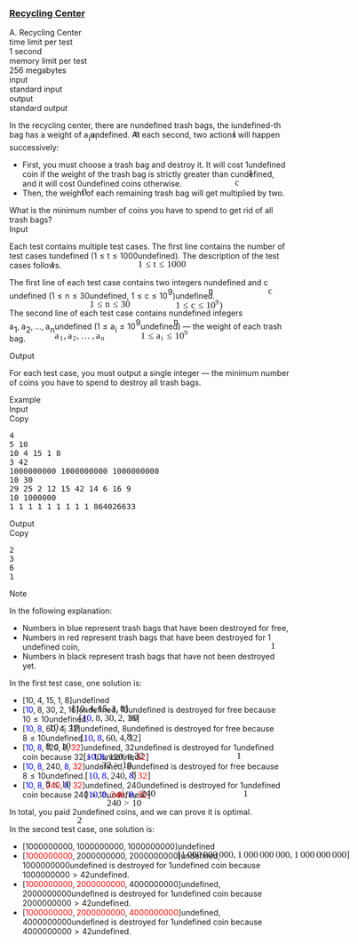 <h3><a href="https://codeforces.com/contest/2128/problem/A" target="_blank" rel="noopener noreferrer">Recycling Center</a></h3>
<div class="header"><div class="title">A. Recycling Center</div><div class="time-limit"><div class="property-title">time limit per test</div>1 second</div><div class="memory-limit"><div class="property-title">memory limit per test</div>256 megabytes</div><div class="input-file input-standard"><div class="property-title">input</div>standard input</div><div class="output-file output-standard"><div class="property-title">output</div>standard output</div></div><div><p>In the recycling center, there are <span class="MathJax_Preview" style="color: inherit;"><span class="MJXp-math" id="MJXp-Span-1"><span class="MJXp-mi MJXp-italic" id="MJXp-Span-2">n</span></span></span><span class="MathJax MathJax_Processed" id="MathJax-Element-1-Frame" tabindex="0" style=""><nobr><span class="math" id="MathJax-Span-1"><span style="display: inline-block; position: relative; width: 0em; height: 0px; font-size: 122%;"><span style="position: absolute;"><span class="mrow" id="MathJax-Span-2"><span class="mi" id="MathJax-Span-3" style="font-family: MathJax_Math-italic;">n</span></span></span></span></span></nobr></span>undefined trash bags, the <span class="MathJax_Preview" style="color: inherit;"><span class="MJXp-math" id="MJXp-Span-3"><span class="MJXp-mi MJXp-italic" id="MJXp-Span-4">i</span></span></span><span class="MathJax MathJax_Processed" id="MathJax-Element-2-Frame" tabindex="0" style=""><nobr><span class="math" id="MathJax-Span-4"><span style="display: inline-block; position: relative; width: 0em; height: 0px; font-size: 122%;"><span style="position: absolute;"><span class="mrow" id="MathJax-Span-5"><span class="mi" id="MathJax-Span-6" style="font-family: MathJax_Math-italic;">i</span></span></span></span></span></nobr></span>undefined-th bag has a weight of <span class="MathJax_Preview" style="color: inherit;"><span class="MJXp-math" id="MJXp-Span-5"><span class="MJXp-msubsup" id="MJXp-Span-6"><span class="MJXp-mi MJXp-italic" id="MJXp-Span-7" style="margin-right: 0.05em;">a</span><span class="MJXp-mi MJXp-italic MJXp-script" id="MJXp-Span-8" style="vertical-align: -0.4em;">i</span></span></span></span><span class="MathJax MathJax_Processed" id="MathJax-Element-3-Frame" tabindex="0" style=""><nobr><span class="math" id="MathJax-Span-7"><span style="display: inline-block; position: relative; width: 0em; height: 0px; font-size: 122%;"><span style="position: absolute;"><span class="mrow" id="MathJax-Span-8"><span class="msubsup" id="MathJax-Span-9"><span style="display: inline-block; position: relative; width: 0.823em; height: 0px;"><span style="position: absolute; clip: rect(3.34em, 1000.53em, 4.16em, -999.997em); top: -3.978em; left: 0em;"><span class="mi" id="MathJax-Span-10" style="font-family: MathJax_Math-italic;">a</span><span style="display: inline-block; width: 0px; height: 3.984em;"></span></span><span style="position: absolute; top: -3.803em; left: 0.53em;"><span class="mi" id="MathJax-Span-11" style="font-size: 70.7%; font-family: MathJax_Math-italic;">i</span><span style="display: inline-block; width: 0px; height: 3.984em;"></span></span></span></span></span></span></span></span></nobr></span>undefined. At each second, two actions will happen successively: </p><ul> <li> First, you must choose a trash bag and destroy it. It will cost <span class="MathJax_Preview" style="color: inherit;"><span class="MJXp-math" id="MJXp-Span-9"><span class="MJXp-mn" id="MJXp-Span-10">1</span></span></span><span class="MathJax MathJax_Processed" id="MathJax-Element-4-Frame" tabindex="0" style=""><nobr><span class="math" id="MathJax-Span-12"><span style="display: inline-block; position: relative; width: 0em; height: 0px; font-size: 122%;"><span style="position: absolute;"><span class="mrow" id="MathJax-Span-13"><span class="mn" id="MathJax-Span-14" style="font-family: MathJax_Main;">1</span></span></span></span></span></nobr></span>undefined coin if the weight of the trash bag is strictly greater than <span class="MathJax_Preview" style="color: inherit;"><span class="MJXp-math" id="MJXp-Span-11"><span class="MJXp-mi MJXp-italic" id="MJXp-Span-12">c</span></span></span><span class="MathJax MathJax_Processed" id="MathJax-Element-5-Frame" tabindex="0" style=""><nobr><span class="math" id="MathJax-Span-15"><span style="display: inline-block; position: relative; width: 0em; height: 0px; font-size: 122%;"><span style="position: absolute;"><span class="mrow" id="MathJax-Span-16"><span class="mi" id="MathJax-Span-17" style="font-family: MathJax_Math-italic;">c</span></span></span></span></span></nobr></span>undefined, and it will cost <span class="MathJax_Preview" style="color: inherit;"><span class="MJXp-math" id="MJXp-Span-13"><span class="MJXp-mn" id="MJXp-Span-14">0</span></span></span><span class="MathJax MathJax_Processed" id="MathJax-Element-6-Frame" tabindex="0" style=""><nobr><span class="math" id="MathJax-Span-18"><span style="display: inline-block; position: relative; width: 0em; height: 0px; font-size: 122%;"><span style="position: absolute;"><span class="mrow" id="MathJax-Span-19"><span class="mn" id="MathJax-Span-20" style="font-family: MathJax_Main;">0</span></span></span></span></span></nobr></span>undefined coins otherwise. </li><li> Then, the weight of each remaining trash bag will get multiplied by two. </li></ul> What is the minimum number of coins you have to spend to get rid of all trash bags?</div><div class="input-specification"><div class="section-title">Input</div><p>Each test contains multiple test cases. The first line contains the number of test cases <span class="MathJax_Preview" style="color: inherit;"><span class="MJXp-math" id="MJXp-Span-15"><span class="MJXp-mi MJXp-italic" id="MJXp-Span-16">t</span></span></span><span class="MathJax MathJax_Processed" id="MathJax-Element-7-Frame" tabindex="0" style=""><nobr><span class="math" id="MathJax-Span-21"><span style="display: inline-block; position: relative; width: 0em; height: 0px; font-size: 122%;"><span style="position: absolute;"><span class="mrow" id="MathJax-Span-22"><span class="mi" id="MathJax-Span-23" style="font-family: MathJax_Math-italic;">t</span></span></span></span></span></nobr></span>undefined (<span class="MathJax_Preview" style="color: inherit;"><span class="MJXp-math" id="MJXp-Span-17"><span class="MJXp-mn" id="MJXp-Span-18">1</span><span class="MJXp-mo" id="MJXp-Span-19" style="margin-left: 0.333em; margin-right: 0.333em;">≤</span><span class="MJXp-mi MJXp-italic" id="MJXp-Span-20">t</span><span class="MJXp-mo" id="MJXp-Span-21" style="margin-left: 0.333em; margin-right: 0.333em;">≤</span><span class="MJXp-mn" id="MJXp-Span-22">1000</span></span></span><span class="MathJax MathJax_Processed" id="MathJax-Element-8-Frame" tabindex="0" style=""><nobr><span class="math" id="MathJax-Span-24"><span style="display: inline-block; position: relative; width: 0em; height: 0px; font-size: 122%;"><span style="position: absolute;"><span class="mrow" id="MathJax-Span-25"><span class="mn" id="MathJax-Span-26" style="font-family: MathJax_Main;">1</span><span class="mo" id="MathJax-Span-27" style="font-family: MathJax_Main; padding-left: 0.296em;">≤</span><span class="mi" id="MathJax-Span-28" style="font-family: MathJax_Math-italic; padding-left: 0.296em;">t</span><span class="mo" id="MathJax-Span-29" style="font-family: MathJax_Main; padding-left: 0.296em;">≤</span><span class="mn" id="MathJax-Span-30" style="font-family: MathJax_Main; padding-left: 0.296em;">1000</span></span></span></span></span></nobr></span>undefined). The description of the test cases follows. </p><p>The first line of each test case contains two integers <span class="MathJax_Preview" style="color: inherit;"><span class="MJXp-math" id="MJXp-Span-23"><span class="MJXp-mi MJXp-italic" id="MJXp-Span-24">n</span></span></span><span class="MathJax MathJax_Processed" id="MathJax-Element-9-Frame" tabindex="0" style=""><nobr><span class="math" id="MathJax-Span-31"><span style="display: inline-block; position: relative; width: 0em; height: 0px; font-size: 122%;"><span style="position: absolute;"><span class="mrow" id="MathJax-Span-32"><span class="mi" id="MathJax-Span-33" style="font-family: MathJax_Math-italic;">n</span></span></span></span></span></nobr></span>undefined and <span class="MathJax_Preview" style="color: inherit;"><span class="MJXp-math" id="MJXp-Span-25"><span class="MJXp-mi MJXp-italic" id="MJXp-Span-26">c</span></span></span><span class="MathJax MathJax_Processed" id="MathJax-Element-10-Frame" tabindex="0" style=""><nobr><span class="math" id="MathJax-Span-34"><span style="display: inline-block; position: relative; width: 0em; height: 0px; font-size: 122%;"><span style="position: absolute;"><span class="mrow" id="MathJax-Span-35"><span class="mi" id="MathJax-Span-36" style="font-family: MathJax_Math-italic;">c</span></span></span></span></span></nobr></span>undefined (<span class="MathJax_Preview" style="color: inherit;"><span class="MJXp-math" id="MJXp-Span-27"><span class="MJXp-mn" id="MJXp-Span-28">1</span><span class="MJXp-mo" id="MJXp-Span-29" style="margin-left: 0.333em; margin-right: 0.333em;">≤</span><span class="MJXp-mi MJXp-italic" id="MJXp-Span-30">n</span><span class="MJXp-mo" id="MJXp-Span-31" style="margin-left: 0.333em; margin-right: 0.333em;">≤</span><span class="MJXp-mn" id="MJXp-Span-32">30</span></span></span><span class="MathJax MathJax_Processed" id="MathJax-Element-11-Frame" tabindex="0" style=""><nobr><span class="math" id="MathJax-Span-37"><span style="display: inline-block; position: relative; width: 0em; height: 0px; font-size: 122%;"><span style="position: absolute;"><span class="mrow" id="MathJax-Span-38"><span class="mn" id="MathJax-Span-39" style="font-family: MathJax_Main;">1</span><span class="mo" id="MathJax-Span-40" style="font-family: MathJax_Main; padding-left: 0.296em;">≤</span><span class="mi" id="MathJax-Span-41" style="font-family: MathJax_Math-italic; padding-left: 0.296em;">n</span><span class="mo" id="MathJax-Span-42" style="font-family: MathJax_Main; padding-left: 0.296em;">≤</span><span class="mn" id="MathJax-Span-43" style="font-family: MathJax_Main; padding-left: 0.296em;">30</span></span></span></span></span></nobr></span>undefined, <span class="MathJax_Preview" style="color: inherit;"><span class="MJXp-math" id="MJXp-Span-33"><span class="MJXp-mn" id="MJXp-Span-34">1</span><span class="MJXp-mo" id="MJXp-Span-35" style="margin-left: 0.333em; margin-right: 0.333em;">≤</span><span class="MJXp-mi MJXp-italic" id="MJXp-Span-36">c</span><span class="MJXp-mo" id="MJXp-Span-37" style="margin-left: 0.333em; margin-right: 0.333em;">≤</span><span class="MJXp-msubsup" id="MJXp-Span-38"><span class="MJXp-mn" id="MJXp-Span-39" style="margin-right: 0.05em;">10</span><span class="MJXp-mn MJXp-script" id="MJXp-Span-40" style="vertical-align: 0.5em;">9</span></span><span class="MJXp-mo" id="MJXp-Span-41" style="margin-left: 0em; margin-right: 0em;">)</span></span></span><span class="MathJax MathJax_Processed" id="MathJax-Element-12-Frame" tabindex="0" style=""><nobr><span class="math" id="MathJax-Span-44"><span style="display: inline-block; position: relative; width: 0em; height: 0px; font-size: 122%;"><span style="position: absolute;"><span class="mrow" id="MathJax-Span-45"><span class="mn" id="MathJax-Span-46" style="font-family: MathJax_Main;">1</span><span class="mo" id="MathJax-Span-47" style="font-family: MathJax_Main; padding-left: 0.296em;">≤</span><span class="mi" id="MathJax-Span-48" style="font-family: MathJax_Math-italic; padding-left: 0.296em;">c</span><span class="mo" id="MathJax-Span-49" style="font-family: MathJax_Main; padding-left: 0.296em;">≤</span><span class="msubsup" id="MathJax-Span-50" style="padding-left: 0.296em;"><span style="display: inline-block; position: relative; width: 1.408em; height: 0px;"><span style="position: absolute; clip: rect(3.165em, 1000.94em, 4.16em, -999.997em); top: -3.978em; left: 0em;"><span class="mn" id="MathJax-Span-51" style="font-family: MathJax_Main;">10</span><span style="display: inline-block; width: 0px; height: 3.984em;"></span></span><span style="position: absolute; top: -4.388em; left: 0.998em;"><span class="mn" id="MathJax-Span-52" style="font-size: 70.7%; font-family: MathJax_Main;">9</span><span style="display: inline-block; width: 0px; height: 3.984em;"></span></span></span></span><span class="mo" id="MathJax-Span-53" style="font-family: MathJax_Main;">)</span></span></span></span></span></nobr></span>undefined.</p><p>The second line of each test case contains <span class="MathJax_Preview" style="color: inherit;"><span class="MJXp-math" id="MJXp-Span-42"><span class="MJXp-mi MJXp-italic" id="MJXp-Span-43">n</span></span></span><span class="MathJax MathJax_Processed" id="MathJax-Element-13-Frame" tabindex="0" style=""><nobr><span class="math" id="MathJax-Span-54"><span style="display: inline-block; position: relative; width: 0em; height: 0px; font-size: 122%;"><span style="position: absolute;"><span class="mrow" id="MathJax-Span-55"><span class="mi" id="MathJax-Span-56" style="font-family: MathJax_Math-italic;">n</span></span></span></span></span></nobr></span>undefined integers <span class="MathJax_Preview" style="color: inherit;"><span class="MJXp-math" id="MJXp-Span-44"><span class="MJXp-msubsup" id="MJXp-Span-45"><span class="MJXp-mi MJXp-italic" id="MJXp-Span-46" style="margin-right: 0.05em;">a</span><span class="MJXp-mn MJXp-script" id="MJXp-Span-47" style="vertical-align: -0.4em;">1</span></span><span class="MJXp-mo" id="MJXp-Span-48" style="margin-left: 0em; margin-right: 0.222em;">,</span><span class="MJXp-msubsup" id="MJXp-Span-49"><span class="MJXp-mi MJXp-italic" id="MJXp-Span-50" style="margin-right: 0.05em;">a</span><span class="MJXp-mn MJXp-script" id="MJXp-Span-51" style="vertical-align: -0.4em;">2</span></span><span class="MJXp-mo" id="MJXp-Span-52" style="margin-left: 0em; margin-right: 0.222em;">,</span><span class="MJXp-mo" id="MJXp-Span-53" style="margin-left: 0em; margin-right: 0em;">…</span><span class="MJXp-mo" id="MJXp-Span-54" style="margin-left: 0em; margin-right: 0.222em;">,</span><span class="MJXp-msubsup" id="MJXp-Span-55"><span class="MJXp-mi MJXp-italic" id="MJXp-Span-56" style="margin-right: 0.05em;">a</span><span class="MJXp-mi MJXp-italic MJXp-script" id="MJXp-Span-57" style="vertical-align: -0.4em;">n</span></span></span></span><span class="MathJax MathJax_Processed" id="MathJax-Element-14-Frame" tabindex="0" style=""><nobr><span class="math" id="MathJax-Span-57"><span style="display: inline-block; position: relative; width: 0em; height: 0px; font-size: 122%;"><span style="position: absolute;"><span class="mrow" id="MathJax-Span-58"><span class="msubsup" id="MathJax-Span-59"><span style="display: inline-block; position: relative; width: 0.94em; height: 0px;"><span style="position: absolute; clip: rect(3.34em, 1000.53em, 4.16em, -999.997em); top: -3.978em; left: 0em;"><span class="mi" id="MathJax-Span-60" style="font-family: MathJax_Math-italic;">a</span><span style="display: inline-block; width: 0px; height: 3.984em;"></span></span><span style="position: absolute; top: -3.803em; left: 0.53em;"><span class="mn" id="MathJax-Span-61" style="font-size: 70.7%; font-family: MathJax_Main;">1</span><span style="display: inline-block; width: 0px; height: 3.984em;"></span></span></span></span><span class="mo" id="MathJax-Span-62" style="font-family: MathJax_Main;">,</span><span class="msubsup" id="MathJax-Span-63" style="padding-left: 0.179em;"><span style="display: inline-block; position: relative; width: 0.94em; height: 0px;"><span style="position: absolute; clip: rect(3.34em, 1000.53em, 4.16em, -999.997em); top: -3.978em; left: 0em;"><span class="mi" id="MathJax-Span-64" style="font-family: MathJax_Math-italic;">a</span><span style="display: inline-block; width: 0px; height: 3.984em;"></span></span><span style="position: absolute; top: -3.803em; left: 0.53em;"><span class="mn" id="MathJax-Span-65" style="font-size: 70.7%; font-family: MathJax_Main;">2</span><span style="display: inline-block; width: 0px; height: 3.984em;"></span></span></span></span><span class="mo" id="MathJax-Span-66" style="font-family: MathJax_Main;">,</span><span class="mo" id="MathJax-Span-67" style="font-family: MathJax_Main; padding-left: 0.179em;">…</span><span class="mo" id="MathJax-Span-68" style="font-family: MathJax_Main; padding-left: 0.179em;">,</span><span class="msubsup" id="MathJax-Span-69" style="padding-left: 0.179em;"><span style="display: inline-block; position: relative; width: 1.057em; height: 0px;"><span style="position: absolute; clip: rect(3.34em, 1000.53em, 4.16em, -999.997em); top: -3.978em; left: 0em;"><span class="mi" id="MathJax-Span-70" style="font-family: MathJax_Math-italic;">a</span><span style="display: inline-block; width: 0px; height: 3.984em;"></span></span><span style="position: absolute; top: -3.803em; left: 0.53em;"><span class="mi" id="MathJax-Span-71" style="font-size: 70.7%; font-family: MathJax_Math-italic;">n</span><span style="display: inline-block; width: 0px; height: 3.984em;"></span></span></span></span></span></span></span></span></nobr></span>undefined (<span class="MathJax_Preview" style="color: inherit;"><span class="MJXp-math" id="MJXp-Span-58"><span class="MJXp-mn" id="MJXp-Span-59">1</span><span class="MJXp-mo" id="MJXp-Span-60" style="margin-left: 0.333em; margin-right: 0.333em;">≤</span><span class="MJXp-msubsup" id="MJXp-Span-61"><span class="MJXp-mi MJXp-italic" id="MJXp-Span-62" style="margin-right: 0.05em;">a</span><span class="MJXp-mi MJXp-italic MJXp-script" id="MJXp-Span-63" style="vertical-align: -0.4em;">i</span></span><span class="MJXp-mo" id="MJXp-Span-64" style="margin-left: 0.333em; margin-right: 0.333em;">≤</span><span class="MJXp-msubsup" id="MJXp-Span-65"><span class="MJXp-mn" id="MJXp-Span-66" style="margin-right: 0.05em;">10</span><span class="MJXp-mn MJXp-script" id="MJXp-Span-67" style="vertical-align: 0.5em;">9</span></span></span></span><span class="MathJax MathJax_Processed" id="MathJax-Element-15-Frame" tabindex="0" style=""><nobr><span class="math" id="MathJax-Span-72"><span style="display: inline-block; position: relative; width: 0em; height: 0px; font-size: 122%;"><span style="position: absolute;"><span class="mrow" id="MathJax-Span-73"><span class="mn" id="MathJax-Span-74" style="font-family: MathJax_Main;">1</span><span class="mo" id="MathJax-Span-75" style="font-family: MathJax_Main; padding-left: 0.296em;">≤</span><span class="msubsup" id="MathJax-Span-76" style="padding-left: 0.296em;"><span style="display: inline-block; position: relative; width: 0.823em; height: 0px;"><span style="position: absolute; clip: rect(3.34em, 1000.53em, 4.16em, -999.997em); top: -3.978em; left: 0em;"><span class="mi" id="MathJax-Span-77" style="font-family: MathJax_Math-italic;">a</span><span style="display: inline-block; width: 0px; height: 3.984em;"></span></span><span style="position: absolute; top: -3.803em; left: 0.53em;"><span class="mi" id="MathJax-Span-78" style="font-size: 70.7%; font-family: MathJax_Math-italic;">i</span><span style="display: inline-block; width: 0px; height: 3.984em;"></span></span></span></span><span class="mo" id="MathJax-Span-79" style="font-family: MathJax_Main; padding-left: 0.296em;">≤</span><span class="msubsup" id="MathJax-Span-80" style="padding-left: 0.296em;"><span style="display: inline-block; position: relative; width: 1.408em; height: 0px;"><span style="position: absolute; clip: rect(3.165em, 1000.94em, 4.16em, -999.997em); top: -3.978em; left: 0em;"><span class="mn" id="MathJax-Span-81" style="font-family: MathJax_Main;">10</span><span style="display: inline-block; width: 0px; height: 3.984em;"></span></span><span style="position: absolute; top: -4.388em; left: 0.998em;"><span class="mn" id="MathJax-Span-82" style="font-size: 70.7%; font-family: MathJax_Main;">9</span><span style="display: inline-block; width: 0px; height: 3.984em;"></span></span></span></span></span></span></span></span></nobr></span>undefined)&nbsp;— the weight of each trash bag.</p></div><div class="output-specification"><div class="section-title">Output</div><p>For each test case, you must output a single integer&nbsp;— the minimum number of coins you have to spend to destroy all trash bags.</p></div><div class="sample-tests"><div class="section-title">Example</div><div class="sample-test"><div class="input"><div class="title">Input<div title="Copy" data-clipboard-target="#id0011473519367121132" id="id0048132486783376704" class="input-output-copier">Copy</div></div><pre id="id0011473519367121132"><div class="test-example-line test-example-line-even test-example-line-0">4</div><div class="test-example-line test-example-line-odd test-example-line-1">5 10</div><div class="test-example-line test-example-line-odd test-example-line-1">10 4 15 1 8</div><div class="test-example-line test-example-line-even test-example-line-2">3 42</div><div class="test-example-line test-example-line-even test-example-line-2">1000000000 1000000000 1000000000</div><div class="test-example-line test-example-line-odd test-example-line-3">10 30</div><div class="test-example-line test-example-line-odd test-example-line-3">29 25 2 12 15 42 14 6 16 9</div><div class="test-example-line test-example-line-even test-example-line-4">10 1000000</div><div class="test-example-line test-example-line-even test-example-line-4">1 1 1 1 1 1 1 1 1 864026633</div></pre></div><div class="output"><div class="title">Output<div title="Copy" data-clipboard-target="#id004559533683900371" id="id006676791484574519" class="input-output-copier">Copy</div></div><pre id="id004559533683900371">2
3
6
1
</pre></div></div></div><div class="note"><div class="section-title">Note</div><p>In the following explanation: </p><ul> <li> Numbers in blue represent trash bags that have been destroyed for free, </li><li> Numbers in red represent trash bags that have been destroyed for <span class="MathJax_Preview" style="color: inherit;"><span class="MJXp-math" id="MJXp-Span-68"><span class="MJXp-mn" id="MJXp-Span-69">1</span></span></span><span class="MathJax MathJax_Processed" id="MathJax-Element-16-Frame" tabindex="0" style=""><nobr><span class="math" id="MathJax-Span-83"><span style="display: inline-block; position: relative; width: 0em; height: 0px; font-size: 122%;"><span style="position: absolute;"><span class="mrow" id="MathJax-Span-84"><span class="mn" id="MathJax-Span-85" style="font-family: MathJax_Main;">1</span></span></span></span></span></nobr></span>undefined coin, </li><li> Numbers in black represent trash bags that have not been destroyed yet. </li></ul><p>In the first test case, one solution is: </p><ul> <li> <span class="MathJax_Preview" style="color: inherit;"><span class="MJXp-math" id="MJXp-Span-70"><span class="MJXp-mo" id="MJXp-Span-71" style="margin-left: 0em; margin-right: 0em;">[</span><span class="MJXp-mn" id="MJXp-Span-72">10</span><span class="MJXp-mo" id="MJXp-Span-73" style="margin-left: 0em; margin-right: 0.222em;">,</span><span class="MJXp-mn" id="MJXp-Span-74">4</span><span class="MJXp-mo" id="MJXp-Span-75" style="margin-left: 0em; margin-right: 0.222em;">,</span><span class="MJXp-mn" id="MJXp-Span-76">15</span><span class="MJXp-mo" id="MJXp-Span-77" style="margin-left: 0em; margin-right: 0.222em;">,</span><span class="MJXp-mn" id="MJXp-Span-78">1</span><span class="MJXp-mo" id="MJXp-Span-79" style="margin-left: 0em; margin-right: 0.222em;">,</span><span class="MJXp-mn" id="MJXp-Span-80">8</span><span class="MJXp-mo" id="MJXp-Span-81" style="margin-left: 0em; margin-right: 0em;">]</span></span></span><span class="MathJax MathJax_Processed" id="MathJax-Element-17-Frame" tabindex="0" style=""><nobr><span class="math" id="MathJax-Span-86"><span style="display: inline-block; position: relative; width: 0em; height: 0px; font-size: 122%;"><span style="position: absolute;"><span class="mrow" id="MathJax-Span-87"><span class="mo" id="MathJax-Span-88" style="font-family: MathJax_Main;">[</span><span class="mn" id="MathJax-Span-89" style="font-family: MathJax_Main;">10</span><span class="mo" id="MathJax-Span-90" style="font-family: MathJax_Main;">,</span><span class="mn" id="MathJax-Span-91" style="font-family: MathJax_Main; padding-left: 0.179em;">4</span><span class="mo" id="MathJax-Span-92" style="font-family: MathJax_Main;">,</span><span class="mn" id="MathJax-Span-93" style="font-family: MathJax_Main; padding-left: 0.179em;">15</span><span class="mo" id="MathJax-Span-94" style="font-family: MathJax_Main;">,</span><span class="mn" id="MathJax-Span-95" style="font-family: MathJax_Main; padding-left: 0.179em;">1</span><span class="mo" id="MathJax-Span-96" style="font-family: MathJax_Main;">,</span><span class="mn" id="MathJax-Span-97" style="font-family: MathJax_Main; padding-left: 0.179em;">8</span><span class="mo" id="MathJax-Span-98" style="font-family: MathJax_Main;">]</span></span></span></span></span></nobr></span>undefined </li><li> <span class="MathJax_Preview" style="color: inherit;"><span class="MJXp-math" id="MJXp-Span-82"><span class="MJXp-mo" id="MJXp-Span-83" style="margin-left: 0em; margin-right: 0em;">[</span><span class="MJXp-mstyle" id="MJXp-Span-84" style="color: blue;"><span class="MJXp-mn" id="MJXp-Span-85">10</span></span><span class="MJXp-mo" id="MJXp-Span-86" style="margin-left: 0em; margin-right: 0.222em;">,</span><span class="MJXp-mn" id="MJXp-Span-87">8</span><span class="MJXp-mo" id="MJXp-Span-88" style="margin-left: 0em; margin-right: 0.222em;">,</span><span class="MJXp-mn" id="MJXp-Span-89">30</span><span class="MJXp-mo" id="MJXp-Span-90" style="margin-left: 0em; margin-right: 0.222em;">,</span><span class="MJXp-mn" id="MJXp-Span-91">2</span><span class="MJXp-mo" id="MJXp-Span-92" style="margin-left: 0em; margin-right: 0.222em;">,</span><span class="MJXp-mn" id="MJXp-Span-93">16</span><span class="MJXp-mo" id="MJXp-Span-94" style="margin-left: 0em; margin-right: 0em;">]</span></span></span><span class="MathJax MathJax_Processed" id="MathJax-Element-18-Frame" tabindex="0" style=""><nobr><span class="math" id="MathJax-Span-99"><span style="display: inline-block; position: relative; width: 0em; height: 0px; font-size: 122%;"><span style="position: absolute;"><span class="mrow" id="MathJax-Span-100"><span class="mo" id="MathJax-Span-101" style="font-family: MathJax_Main;">[</span><span class="mstyle" id="MathJax-Span-102" style="color: blue;"><span class="mrow" id="MathJax-Span-103" style="color: blue;"><span class="mn" id="MathJax-Span-104" style="font-family: MathJax_Main; color: blue;">10</span></span></span><span class="mo" id="MathJax-Span-105" style="font-family: MathJax_Main;">,</span><span class="mn" id="MathJax-Span-106" style="font-family: MathJax_Main; padding-left: 0.179em;">8</span><span class="mo" id="MathJax-Span-107" style="font-family: MathJax_Main;">,</span><span class="mn" id="MathJax-Span-108" style="font-family: MathJax_Main; padding-left: 0.179em;">30</span><span class="mo" id="MathJax-Span-109" style="font-family: MathJax_Main;">,</span><span class="mn" id="MathJax-Span-110" style="font-family: MathJax_Main; padding-left: 0.179em;">2</span><span class="mo" id="MathJax-Span-111" style="font-family: MathJax_Main;">,</span><span class="mn" id="MathJax-Span-112" style="font-family: MathJax_Main; padding-left: 0.179em;">16</span><span class="mo" id="MathJax-Span-113" style="font-family: MathJax_Main;">]</span></span></span></span></span></nobr></span>undefined, <span class="MathJax_Preview" style="color: inherit;"><span class="MJXp-math" id="MJXp-Span-95"><span class="MJXp-mn" id="MJXp-Span-96">10</span></span></span><span class="MathJax MathJax_Processed" id="MathJax-Element-19-Frame" tabindex="0" style=""><nobr><span class="math" id="MathJax-Span-114"><span style="display: inline-block; position: relative; width: 0em; height: 0px; font-size: 122%;"><span style="position: absolute;"><span class="mrow" id="MathJax-Span-115"><span class="mn" id="MathJax-Span-116" style="font-family: MathJax_Main;">10</span></span></span></span></span></nobr></span>undefined is destroyed for free because <span class="MathJax_Preview" style="color: inherit;"><span class="MJXp-math" id="MJXp-Span-97"><span class="MJXp-mn" id="MJXp-Span-98">10</span><span class="MJXp-mo" id="MJXp-Span-99" style="margin-left: 0.333em; margin-right: 0.333em;">≤</span><span class="MJXp-mn" id="MJXp-Span-100">10</span></span></span><span class="MathJax MathJax_Processed" id="MathJax-Element-20-Frame" tabindex="0" style=""><nobr><span class="math" id="MathJax-Span-117"><span style="display: inline-block; position: relative; width: 0em; height: 0px; font-size: 122%;"><span style="position: absolute;"><span class="mrow" id="MathJax-Span-118"><span class="mn" id="MathJax-Span-119" style="font-family: MathJax_Main;">10</span><span class="mo" id="MathJax-Span-120" style="font-family: MathJax_Main; padding-left: 0.296em;">≤</span><span class="mn" id="MathJax-Span-121" style="font-family: MathJax_Main; padding-left: 0.296em;">10</span></span></span></span></span></nobr></span>undefined. </li><li> <span class="MathJax_Preview" style="color: inherit;"><span class="MJXp-math" id="MJXp-Span-101"><span class="MJXp-mo" id="MJXp-Span-102" style="margin-left: 0em; margin-right: 0em;">[</span><span class="MJXp-mstyle" id="MJXp-Span-103" style="color: blue;"><span class="MJXp-mn" id="MJXp-Span-104">10</span></span><span class="MJXp-mo" id="MJXp-Span-105" style="margin-left: 0em; margin-right: 0.222em;">,</span><span class="MJXp-mstyle" id="MJXp-Span-106" style="color: blue;"><span class="MJXp-mn" id="MJXp-Span-107">8</span></span><span class="MJXp-mo" id="MJXp-Span-108" style="margin-left: 0em; margin-right: 0.222em;">,</span><span class="MJXp-mn" id="MJXp-Span-109">60</span><span class="MJXp-mo" id="MJXp-Span-110" style="margin-left: 0em; margin-right: 0.222em;">,</span><span class="MJXp-mn" id="MJXp-Span-111">4</span><span class="MJXp-mo" id="MJXp-Span-112" style="margin-left: 0em; margin-right: 0.222em;">,</span><span class="MJXp-mn" id="MJXp-Span-113">32</span><span class="MJXp-mo" id="MJXp-Span-114" style="margin-left: 0em; margin-right: 0em;">]</span></span></span><span class="MathJax MathJax_Processed" id="MathJax-Element-21-Frame" tabindex="0" style=""><nobr><span class="math" id="MathJax-Span-122"><span style="display: inline-block; position: relative; width: 0em; height: 0px; font-size: 122%;"><span style="position: absolute;"><span class="mrow" id="MathJax-Span-123"><span class="mo" id="MathJax-Span-124" style="font-family: MathJax_Main;">[</span><span class="mstyle" id="MathJax-Span-125" style="color: blue;"><span class="mrow" id="MathJax-Span-126" style="color: blue;"><span class="mn" id="MathJax-Span-127" style="font-family: MathJax_Main; color: blue;">10</span></span></span><span class="mo" id="MathJax-Span-128" style="font-family: MathJax_Main;">,</span><span class="mstyle" id="MathJax-Span-129" style="padding-left: 0.179em; color: blue;"><span class="mrow" id="MathJax-Span-130" style="color: blue;"><span class="mn" id="MathJax-Span-131" style="font-family: MathJax_Main; color: blue;">8</span></span></span><span class="mo" id="MathJax-Span-132" style="font-family: MathJax_Main;">,</span><span class="mn" id="MathJax-Span-133" style="font-family: MathJax_Main; padding-left: 0.179em;">60</span><span class="mo" id="MathJax-Span-134" style="font-family: MathJax_Main;">,</span><span class="mn" id="MathJax-Span-135" style="font-family: MathJax_Main; padding-left: 0.179em;">4</span><span class="mo" id="MathJax-Span-136" style="font-family: MathJax_Main;">,</span><span class="mn" id="MathJax-Span-137" style="font-family: MathJax_Main; padding-left: 0.179em;">32</span><span class="mo" id="MathJax-Span-138" style="font-family: MathJax_Main;">]</span></span></span></span></span></nobr></span>undefined, <span class="MathJax_Preview" style="color: inherit;"><span class="MJXp-math" id="MJXp-Span-115"><span class="MJXp-mn" id="MJXp-Span-116">8</span></span></span><span class="MathJax MathJax_Processed" id="MathJax-Element-22-Frame" tabindex="0" style=""><nobr><span class="math" id="MathJax-Span-139"><span style="display: inline-block; position: relative; width: 0em; height: 0px; font-size: 122%;"><span style="position: absolute;"><span class="mrow" id="MathJax-Span-140"><span class="mn" id="MathJax-Span-141" style="font-family: MathJax_Main;">8</span></span></span></span></span></nobr></span>undefined is destroyed for free because <span class="MathJax_Preview" style="color: inherit;"><span class="MJXp-math" id="MJXp-Span-117"><span class="MJXp-mn" id="MJXp-Span-118">8</span><span class="MJXp-mo" id="MJXp-Span-119" style="margin-left: 0.333em; margin-right: 0.333em;">≤</span><span class="MJXp-mn" id="MJXp-Span-120">10</span></span></span><span class="MathJax MathJax_Processed" id="MathJax-Element-23-Frame" tabindex="0" style=""><nobr><span class="math" id="MathJax-Span-142"><span style="display: inline-block; position: relative; width: 0em; height: 0px; font-size: 122%;"><span style="position: absolute;"><span class="mrow" id="MathJax-Span-143"><span class="mn" id="MathJax-Span-144" style="font-family: MathJax_Main;">8</span><span class="mo" id="MathJax-Span-145" style="font-family: MathJax_Main; padding-left: 0.296em;">≤</span><span class="mn" id="MathJax-Span-146" style="font-family: MathJax_Main; padding-left: 0.296em;">10</span></span></span></span></span></nobr></span>undefined. </li><li> <span class="MathJax_Preview" style="color: inherit;"><span class="MJXp-math" id="MJXp-Span-121"><span class="MJXp-mo" id="MJXp-Span-122" style="margin-left: 0em; margin-right: 0em;">[</span><span class="MJXp-mstyle" id="MJXp-Span-123" style="color: blue;"><span class="MJXp-mn" id="MJXp-Span-124">10</span></span><span class="MJXp-mo" id="MJXp-Span-125" style="margin-left: 0em; margin-right: 0.222em;">,</span><span class="MJXp-mstyle" id="MJXp-Span-126" style="color: blue;"><span class="MJXp-mn" id="MJXp-Span-127">8</span></span><span class="MJXp-mo" id="MJXp-Span-128" style="margin-left: 0em; margin-right: 0.222em;">,</span><span class="MJXp-mn" id="MJXp-Span-129">120</span><span class="MJXp-mo" id="MJXp-Span-130" style="margin-left: 0em; margin-right: 0.222em;">,</span><span class="MJXp-mn" id="MJXp-Span-131">8</span><span class="MJXp-mo" id="MJXp-Span-132" style="margin-left: 0em; margin-right: 0.222em;">,</span><span class="MJXp-mstyle" id="MJXp-Span-133" style="color: red;"><span class="MJXp-mn" id="MJXp-Span-134">32</span></span><span class="MJXp-mo" id="MJXp-Span-135" style="margin-left: 0em; margin-right: 0em;">]</span></span></span><span class="MathJax MathJax_Processed" id="MathJax-Element-24-Frame" tabindex="0" style=""><nobr><span class="math" id="MathJax-Span-147"><span style="display: inline-block; position: relative; width: 0em; height: 0px; font-size: 122%;"><span style="position: absolute;"><span class="mrow" id="MathJax-Span-148"><span class="mo" id="MathJax-Span-149" style="font-family: MathJax_Main;">[</span><span class="mstyle" id="MathJax-Span-150" style="color: blue;"><span class="mrow" id="MathJax-Span-151" style="color: blue;"><span class="mn" id="MathJax-Span-152" style="font-family: MathJax_Main; color: blue;">10</span></span></span><span class="mo" id="MathJax-Span-153" style="font-family: MathJax_Main;">,</span><span class="mstyle" id="MathJax-Span-154" style="padding-left: 0.179em; color: blue;"><span class="mrow" id="MathJax-Span-155" style="color: blue;"><span class="mn" id="MathJax-Span-156" style="font-family: MathJax_Main; color: blue;">8</span></span></span><span class="mo" id="MathJax-Span-157" style="font-family: MathJax_Main;">,</span><span class="mn" id="MathJax-Span-158" style="font-family: MathJax_Main; padding-left: 0.179em;">120</span><span class="mo" id="MathJax-Span-159" style="font-family: MathJax_Main;">,</span><span class="mn" id="MathJax-Span-160" style="font-family: MathJax_Main; padding-left: 0.179em;">8</span><span class="mo" id="MathJax-Span-161" style="font-family: MathJax_Main;">,</span><span class="mstyle" id="MathJax-Span-162" style="padding-left: 0.179em; color: red;"><span class="mrow" id="MathJax-Span-163" style="color: red;"><span class="mn" id="MathJax-Span-164" style="font-family: MathJax_Main; color: red;">32</span></span></span><span class="mo" id="MathJax-Span-165" style="font-family: MathJax_Main;">]</span></span></span></span></span></nobr></span>undefined, <span class="MathJax_Preview" style="color: inherit;"><span class="MJXp-math" id="MJXp-Span-136"><span class="MJXp-mn" id="MJXp-Span-137">32</span></span></span><span class="MathJax MathJax_Processed" id="MathJax-Element-25-Frame" tabindex="0" style=""><nobr><span class="math" id="MathJax-Span-166"><span style="display: inline-block; position: relative; width: 0em; height: 0px; font-size: 122%;"><span style="position: absolute;"><span class="mrow" id="MathJax-Span-167"><span class="mn" id="MathJax-Span-168" style="font-family: MathJax_Main;">32</span></span></span></span></span></nobr></span>undefined is destroyed for <span class="MathJax_Preview" style="color: inherit;"><span class="MJXp-math" id="MJXp-Span-138"><span class="MJXp-mn" id="MJXp-Span-139">1</span></span></span><span class="MathJax MathJax_Processed" id="MathJax-Element-26-Frame" tabindex="0" style=""><nobr><span class="math" id="MathJax-Span-169"><span style="display: inline-block; position: relative; width: 0em; height: 0px; font-size: 122%;"><span style="position: absolute;"><span class="mrow" id="MathJax-Span-170"><span class="mn" id="MathJax-Span-171" style="font-family: MathJax_Main;">1</span></span></span></span></span></nobr></span>undefined coin because <span class="MathJax_Preview" style="color: inherit;"><span class="MJXp-math" id="MJXp-Span-140"><span class="MJXp-mn" id="MJXp-Span-141">32</span><span class="MJXp-mo" id="MJXp-Span-142" style="margin-left: 0.333em; margin-right: 0.333em;">&gt;</span><span class="MJXp-mn" id="MJXp-Span-143">10</span></span></span><span class="MathJax MathJax_Processed" id="MathJax-Element-27-Frame" tabindex="0" style=""><nobr><span class="math" id="MathJax-Span-172"><span style="display: inline-block; position: relative; width: 0em; height: 0px; font-size: 122%;"><span style="position: absolute;"><span class="mrow" id="MathJax-Span-173"><span class="mn" id="MathJax-Span-174" style="font-family: MathJax_Main;">32</span><span class="mo" id="MathJax-Span-175" style="font-family: MathJax_Main; padding-left: 0.296em;">&gt;</span><span class="mn" id="MathJax-Span-176" style="font-family: MathJax_Main; padding-left: 0.296em;">10</span></span></span></span></span></nobr></span>undefined. </li><li> <span class="MathJax_Preview" style="color: inherit;"><span class="MJXp-math" id="MJXp-Span-144"><span class="MJXp-mo" id="MJXp-Span-145" style="margin-left: 0em; margin-right: 0em;">[</span><span class="MJXp-mstyle" id="MJXp-Span-146" style="color: blue;"><span class="MJXp-mn" id="MJXp-Span-147">10</span></span><span class="MJXp-mo" id="MJXp-Span-148" style="margin-left: 0em; margin-right: 0.222em;">,</span><span class="MJXp-mstyle" id="MJXp-Span-149" style="color: blue;"><span class="MJXp-mn" id="MJXp-Span-150">8</span></span><span class="MJXp-mo" id="MJXp-Span-151" style="margin-left: 0em; margin-right: 0.222em;">,</span><span class="MJXp-mn" id="MJXp-Span-152">240</span><span class="MJXp-mo" id="MJXp-Span-153" style="margin-left: 0em; margin-right: 0.222em;">,</span><span class="MJXp-mstyle" id="MJXp-Span-154" style="color: blue;"><span class="MJXp-mn" id="MJXp-Span-155">8</span></span><span class="MJXp-mo" id="MJXp-Span-156" style="margin-left: 0em; margin-right: 0.222em;">,</span><span class="MJXp-mstyle" id="MJXp-Span-157" style="color: red;"><span class="MJXp-mn" id="MJXp-Span-158">32</span></span><span class="MJXp-mo" id="MJXp-Span-159" style="margin-left: 0em; margin-right: 0em;">]</span></span></span><span class="MathJax MathJax_Processed" id="MathJax-Element-28-Frame" tabindex="0" style=""><nobr><span class="math" id="MathJax-Span-177"><span style="display: inline-block; position: relative; width: 0em; height: 0px; font-size: 122%;"><span style="position: absolute;"><span class="mrow" id="MathJax-Span-178"><span class="mo" id="MathJax-Span-179" style="font-family: MathJax_Main;">[</span><span class="mstyle" id="MathJax-Span-180" style="color: blue;"><span class="mrow" id="MathJax-Span-181" style="color: blue;"><span class="mn" id="MathJax-Span-182" style="font-family: MathJax_Main; color: blue;">10</span></span></span><span class="mo" id="MathJax-Span-183" style="font-family: MathJax_Main;">,</span><span class="mstyle" id="MathJax-Span-184" style="padding-left: 0.179em; color: blue;"><span class="mrow" id="MathJax-Span-185" style="color: blue;"><span class="mn" id="MathJax-Span-186" style="font-family: MathJax_Main; color: blue;">8</span></span></span><span class="mo" id="MathJax-Span-187" style="font-family: MathJax_Main;">,</span><span class="mn" id="MathJax-Span-188" style="font-family: MathJax_Main; padding-left: 0.179em;">240</span><span class="mo" id="MathJax-Span-189" style="font-family: MathJax_Main;">,</span><span class="mstyle" id="MathJax-Span-190" style="padding-left: 0.179em; color: blue;"><span class="mrow" id="MathJax-Span-191" style="color: blue;"><span class="mn" id="MathJax-Span-192" style="font-family: MathJax_Main; color: blue;">8</span></span></span><span class="mo" id="MathJax-Span-193" style="font-family: MathJax_Main;">,</span><span class="mstyle" id="MathJax-Span-194" style="padding-left: 0.179em; color: red;"><span class="mrow" id="MathJax-Span-195" style="color: red;"><span class="mn" id="MathJax-Span-196" style="font-family: MathJax_Main; color: red;">32</span></span></span><span class="mo" id="MathJax-Span-197" style="font-family: MathJax_Main;">]</span></span></span></span></span></nobr></span>undefined, <span class="MathJax_Preview" style="color: inherit;"><span class="MJXp-math" id="MJXp-Span-160"><span class="MJXp-mn" id="MJXp-Span-161">8</span></span></span><span class="MathJax MathJax_Processed" id="MathJax-Element-29-Frame" tabindex="0" style=""><nobr><span class="math" id="MathJax-Span-198"><span style="display: inline-block; position: relative; width: 0em; height: 0px; font-size: 122%;"><span style="position: absolute;"><span class="mrow" id="MathJax-Span-199"><span class="mn" id="MathJax-Span-200" style="font-family: MathJax_Main;">8</span></span></span></span></span></nobr></span>undefined is destroyed for free because <span class="MathJax_Preview" style="color: inherit;"><span class="MJXp-math" id="MJXp-Span-162"><span class="MJXp-mn" id="MJXp-Span-163">8</span><span class="MJXp-mo" id="MJXp-Span-164" style="margin-left: 0.333em; margin-right: 0.333em;">≤</span><span class="MJXp-mn" id="MJXp-Span-165">10</span></span></span><span class="MathJax MathJax_Processed" id="MathJax-Element-30-Frame" tabindex="0" style=""><nobr><span class="math" id="MathJax-Span-201"><span style="display: inline-block; position: relative; width: 0em; height: 0px; font-size: 122%;"><span style="position: absolute;"><span class="mrow" id="MathJax-Span-202"><span class="mn" id="MathJax-Span-203" style="font-family: MathJax_Main;">8</span><span class="mo" id="MathJax-Span-204" style="font-family: MathJax_Main; padding-left: 0.296em;">≤</span><span class="mn" id="MathJax-Span-205" style="font-family: MathJax_Main; padding-left: 0.296em;">10</span></span></span></span></span></nobr></span>undefined. </li><li> <span class="MathJax_Preview" style="color: inherit;"><span class="MJXp-math" id="MJXp-Span-166"><span class="MJXp-mo" id="MJXp-Span-167" style="margin-left: 0em; margin-right: 0em;">[</span><span class="MJXp-mstyle" id="MJXp-Span-168" style="color: blue;"><span class="MJXp-mn" id="MJXp-Span-169">10</span></span><span class="MJXp-mo" id="MJXp-Span-170" style="margin-left: 0em; margin-right: 0.222em;">,</span><span class="MJXp-mstyle" id="MJXp-Span-171" style="color: blue;"><span class="MJXp-mn" id="MJXp-Span-172">8</span></span><span class="MJXp-mo" id="MJXp-Span-173" style="margin-left: 0em; margin-right: 0.222em;">,</span><span class="MJXp-mstyle" id="MJXp-Span-174" style="color: red;"><span class="MJXp-mn" id="MJXp-Span-175">240</span></span><span class="MJXp-mo" id="MJXp-Span-176" style="margin-left: 0em; margin-right: 0.222em;">,</span><span class="MJXp-mstyle" id="MJXp-Span-177" style="color: blue;"><span class="MJXp-mn" id="MJXp-Span-178">8</span></span><span class="MJXp-mo" id="MJXp-Span-179" style="margin-left: 0em; margin-right: 0.222em;">,</span><span class="MJXp-mstyle" id="MJXp-Span-180" style="color: red;"><span class="MJXp-mn" id="MJXp-Span-181">32</span></span><span class="MJXp-mo" id="MJXp-Span-182" style="margin-left: 0em; margin-right: 0em;">]</span></span></span><span class="MathJax MathJax_Processed" id="MathJax-Element-31-Frame" tabindex="0" style=""><nobr><span class="math" id="MathJax-Span-206"><span style="display: inline-block; position: relative; width: 0em; height: 0px; font-size: 122%;"><span style="position: absolute;"><span class="mrow" id="MathJax-Span-207"><span class="mo" id="MathJax-Span-208" style="font-family: MathJax_Main;">[</span><span class="mstyle" id="MathJax-Span-209" style="color: blue;"><span class="mrow" id="MathJax-Span-210" style="color: blue;"><span class="mn" id="MathJax-Span-211" style="font-family: MathJax_Main; color: blue;">10</span></span></span><span class="mo" id="MathJax-Span-212" style="font-family: MathJax_Main;">,</span><span class="mstyle" id="MathJax-Span-213" style="padding-left: 0.179em; color: blue;"><span class="mrow" id="MathJax-Span-214" style="color: blue;"><span class="mn" id="MathJax-Span-215" style="font-family: MathJax_Main; color: blue;">8</span></span></span><span class="mo" id="MathJax-Span-216" style="font-family: MathJax_Main;">,</span><span class="mstyle" id="MathJax-Span-217" style="padding-left: 0.179em; color: red;"><span class="mrow" id="MathJax-Span-218" style="color: red;"><span class="mn" id="MathJax-Span-219" style="font-family: MathJax_Main; color: red;">240</span></span></span><span class="mo" id="MathJax-Span-220" style="font-family: MathJax_Main;">,</span><span class="mstyle" id="MathJax-Span-221" style="padding-left: 0.179em; color: blue;"><span class="mrow" id="MathJax-Span-222" style="color: blue;"><span class="mn" id="MathJax-Span-223" style="font-family: MathJax_Main; color: blue;">8</span></span></span><span class="mo" id="MathJax-Span-224" style="font-family: MathJax_Main;">,</span><span class="mstyle" id="MathJax-Span-225" style="padding-left: 0.179em; color: red;"><span class="mrow" id="MathJax-Span-226" style="color: red;"><span class="mn" id="MathJax-Span-227" style="font-family: MathJax_Main; color: red;">32</span></span></span><span class="mo" id="MathJax-Span-228" style="font-family: MathJax_Main;">]</span></span></span></span></span></nobr></span>undefined, <span class="MathJax_Preview" style="color: inherit;"><span class="MJXp-math" id="MJXp-Span-183"><span class="MJXp-mn" id="MJXp-Span-184">240</span></span></span><span class="MathJax MathJax_Processed" id="MathJax-Element-32-Frame" tabindex="0" style=""><nobr><span class="math" id="MathJax-Span-229"><span style="display: inline-block; position: relative; width: 0em; height: 0px; font-size: 122%;"><span style="position: absolute;"><span class="mrow" id="MathJax-Span-230"><span class="mn" id="MathJax-Span-231" style="font-family: MathJax_Main;">240</span></span></span></span></span></nobr></span>undefined is destroyed for <span class="MathJax_Preview" style="color: inherit;"><span class="MJXp-math" id="MJXp-Span-185"><span class="MJXp-mn" id="MJXp-Span-186">1</span></span></span><span class="MathJax MathJax_Processed" id="MathJax-Element-33-Frame" tabindex="0" style=""><nobr><span class="math" id="MathJax-Span-232"><span style="display: inline-block; position: relative; width: 0em; height: 0px; font-size: 122%;"><span style="position: absolute;"><span class="mrow" id="MathJax-Span-233"><span class="mn" id="MathJax-Span-234" style="font-family: MathJax_Main;">1</span></span></span></span></span></nobr></span>undefined coin because <span class="MathJax_Preview" style="color: inherit;"><span class="MJXp-math" id="MJXp-Span-187"><span class="MJXp-mn" id="MJXp-Span-188">240</span><span class="MJXp-mo" id="MJXp-Span-189" style="margin-left: 0.333em; margin-right: 0.333em;">&gt;</span><span class="MJXp-mn" id="MJXp-Span-190">10</span></span></span><span class="MathJax MathJax_Processed" id="MathJax-Element-34-Frame" tabindex="0" style=""><nobr><span class="math" id="MathJax-Span-235"><span style="display: inline-block; position: relative; width: 0em; height: 0px; font-size: 122%;"><span style="position: absolute;"><span class="mrow" id="MathJax-Span-236"><span class="mn" id="MathJax-Span-237" style="font-family: MathJax_Main;">240</span><span class="mo" id="MathJax-Span-238" style="font-family: MathJax_Main; padding-left: 0.296em;">&gt;</span><span class="mn" id="MathJax-Span-239" style="font-family: MathJax_Main; padding-left: 0.296em;">10</span></span></span></span></span></nobr></span>undefined. </li></ul><p>In total, you paid <span class="MathJax_Preview" style="color: inherit;"><span class="MJXp-math" id="MJXp-Span-191"><span class="MJXp-mn" id="MJXp-Span-192">2</span></span></span><span class="MathJax MathJax_Processed" id="MathJax-Element-35-Frame" tabindex="0" style=""><nobr><span class="math" id="MathJax-Span-240"><span style="display: inline-block; position: relative; width: 0em; height: 0px; font-size: 122%;"><span style="position: absolute;"><span class="mrow" id="MathJax-Span-241"><span class="mn" id="MathJax-Span-242" style="font-family: MathJax_Main;">2</span></span></span></span></span></nobr></span>undefined coins, and we can prove it is optimal.</p><p>In the second test case, one solution is: </p><ul> <li> <span class="MathJax_Preview" style="color: inherit;"><span class="MJXp-math" id="MJXp-Span-193"><span class="MJXp-mo" id="MJXp-Span-194" style="margin-left: 0em; margin-right: 0em;">[</span><span class="MJXp-mn" id="MJXp-Span-195">1</span><span class="MJXp-mspace" id="MJXp-Span-196" style="width: 0.167em; height: 0em;"></span><span class="MJXp-mn" id="MJXp-Span-197">000</span><span class="MJXp-mspace" id="MJXp-Span-198" style="width: 0.167em; height: 0em;"></span><span class="MJXp-mn" id="MJXp-Span-199">000</span><span class="MJXp-mspace" id="MJXp-Span-200" style="width: 0.167em; height: 0em;"></span><span class="MJXp-mn" id="MJXp-Span-201">000</span><span class="MJXp-mo" id="MJXp-Span-202" style="margin-left: 0em; margin-right: 0.222em;">,</span><span class="MJXp-mn" id="MJXp-Span-203">1</span><span class="MJXp-mspace" id="MJXp-Span-204" style="width: 0.167em; height: 0em;"></span><span class="MJXp-mn" id="MJXp-Span-205">000</span><span class="MJXp-mspace" id="MJXp-Span-206" style="width: 0.167em; height: 0em;"></span><span class="MJXp-mn" id="MJXp-Span-207">000</span><span class="MJXp-mspace" id="MJXp-Span-208" style="width: 0.167em; height: 0em;"></span><span class="MJXp-mn" id="MJXp-Span-209">000</span><span class="MJXp-mo" id="MJXp-Span-210" style="margin-left: 0em; margin-right: 0.222em;">,</span><span class="MJXp-mn" id="MJXp-Span-211">1</span><span class="MJXp-mspace" id="MJXp-Span-212" style="width: 0.167em; height: 0em;"></span><span class="MJXp-mn" id="MJXp-Span-213">000</span><span class="MJXp-mspace" id="MJXp-Span-214" style="width: 0.167em; height: 0em;"></span><span class="MJXp-mn" id="MJXp-Span-215">000</span><span class="MJXp-mspace" id="MJXp-Span-216" style="width: 0.167em; height: 0em;"></span><span class="MJXp-mn" id="MJXp-Span-217">000</span><span class="MJXp-mo" id="MJXp-Span-218" style="margin-left: 0em; margin-right: 0em;">]</span></span></span><span class="MathJax MathJax_Processed" id="MathJax-Element-36-Frame" tabindex="0" style=""><nobr><span class="math" id="MathJax-Span-243"><span style="display: inline-block; position: relative; width: 0em; height: 0px; font-size: 122%;"><span style="position: absolute;"><span class="mrow" id="MathJax-Span-244"><span class="mo" id="MathJax-Span-245" style="font-family: MathJax_Main;">[</span><span class="mn" id="MathJax-Span-246" style="font-family: MathJax_Main;">1</span><span class="mspace" id="MathJax-Span-247" style="height: 0em; vertical-align: 0em; width: 0.179em; display: inline-block; overflow: hidden;"></span><span class="mn" id="MathJax-Span-248" style="font-family: MathJax_Main;">000</span><span class="mspace" id="MathJax-Span-249" style="height: 0em; vertical-align: 0em; width: 0.179em; display: inline-block; overflow: hidden;"></span><span class="mn" id="MathJax-Span-250" style="font-family: MathJax_Main;">000</span><span class="mspace" id="MathJax-Span-251" style="height: 0em; vertical-align: 0em; width: 0.179em; display: inline-block; overflow: hidden;"></span><span class="mn" id="MathJax-Span-252" style="font-family: MathJax_Main;">000</span><span class="mo" id="MathJax-Span-253" style="font-family: MathJax_Main;">,</span><span class="mn" id="MathJax-Span-254" style="font-family: MathJax_Main; padding-left: 0.179em;">1</span><span class="mspace" id="MathJax-Span-255" style="height: 0em; vertical-align: 0em; width: 0.179em; display: inline-block; overflow: hidden;"></span><span class="mn" id="MathJax-Span-256" style="font-family: MathJax_Main;">000</span><span class="mspace" id="MathJax-Span-257" style="height: 0em; vertical-align: 0em; width: 0.179em; display: inline-block; overflow: hidden;"></span><span class="mn" id="MathJax-Span-258" style="font-family: MathJax_Main;">000</span><span class="mspace" id="MathJax-Span-259" style="height: 0em; vertical-align: 0em; width: 0.179em; display: inline-block; overflow: hidden;"></span><span class="mn" id="MathJax-Span-260" style="font-family: MathJax_Main;">000</span><span class="mo" id="MathJax-Span-261" style="font-family: MathJax_Main;">,</span><span class="mn" id="MathJax-Span-262" style="font-family: MathJax_Main; padding-left: 0.179em;">1</span><span class="mspace" id="MathJax-Span-263" style="height: 0em; vertical-align: 0em; width: 0.179em; display: inline-block; overflow: hidden;"></span><span class="mn" id="MathJax-Span-264" style="font-family: MathJax_Main;">000</span><span class="mspace" id="MathJax-Span-265" style="height: 0em; vertical-align: 0em; width: 0.179em; display: inline-block; overflow: hidden;"></span><span class="mn" id="MathJax-Span-266" style="font-family: MathJax_Main;">000</span><span class="mspace" id="MathJax-Span-267" style="height: 0em; vertical-align: 0em; width: 0.179em; display: inline-block; overflow: hidden;"></span><span class="mn" id="MathJax-Span-268" style="font-family: MathJax_Main;">000</span><span class="mo" id="MathJax-Span-269" style="font-family: MathJax_Main;">]</span></span></span></span></span></nobr></span>undefined </li><li> <span class="MathJax_Preview" style="color: inherit;"><span class="MJXp-math" id="MJXp-Span-219"><span class="MJXp-mo" id="MJXp-Span-220" style="margin-left: 0em; margin-right: 0em;">[</span><span class="MJXp-mstyle" id="MJXp-Span-221" style="color: red;"><span class="MJXp-mn" id="MJXp-Span-222">1</span><span class="MJXp-mspace" id="MJXp-Span-223" style="width: 0.167em; height: 0em;"></span><span class="MJXp-mn" id="MJXp-Span-224">000</span><span class="MJXp-mspace" id="MJXp-Span-225" style="width: 0.167em; height: 0em;"></span><span class="MJXp-mn" id="MJXp-Span-226">000</span><span class="MJXp-mspace" id="MJXp-Span-227" style="width: 0.167em; height: 0em;"></span><span class="MJXp-mn" id="MJXp-Span-228">000</span></span><span class="MJXp-mo" id="MJXp-Span-229" style="margin-left: 0em; margin-right: 0.222em;">,</span><span class="MJXp-mn" id="MJXp-Span-230">2</span><span class="MJXp-mspace" id="MJXp-Span-231" style="width: 0.167em; height: 0em;"></span><span class="MJXp-mn" id="MJXp-Span-232">000</span><span class="MJXp-mspace" id="MJXp-Span-233" style="width: 0.167em; height: 0em;"></span><span class="MJXp-mn" id="MJXp-Span-234">000</span><span class="MJXp-mspace" id="MJXp-Span-235" style="width: 0.167em; height: 0em;"></span><span class="MJXp-mn" id="MJXp-Span-236">000</span><span class="MJXp-mo" id="MJXp-Span-237" style="margin-left: 0em; margin-right: 0.222em;">,</span><span class="MJXp-mn" id="MJXp-Span-238">2</span><span class="MJXp-mspace" id="MJXp-Span-239" style="width: 0.167em; height: 0em;"></span><span class="MJXp-mn" id="MJXp-Span-240">000</span><span class="MJXp-mspace" id="MJXp-Span-241" style="width: 0.167em; height: 0em;"></span><span class="MJXp-mn" id="MJXp-Span-242">000</span><span class="MJXp-mspace" id="MJXp-Span-243" style="width: 0.167em; height: 0em;"></span><span class="MJXp-mn" id="MJXp-Span-244">000</span><span class="MJXp-mo" id="MJXp-Span-245" style="margin-left: 0em; margin-right: 0em;">]</span></span></span><span class="MathJax MathJax_Processing" id="MathJax-Element-37-Frame" tabindex="0"></span>undefined, <span class="MathJax_Preview" style="color: inherit;"><span class="MJXp-math" id="MJXp-Span-246"><span class="MJXp-mn" id="MJXp-Span-247">1</span><span class="MJXp-mspace" id="MJXp-Span-248" style="width: 0.167em; height: 0em;"></span><span class="MJXp-mn" id="MJXp-Span-249">000</span><span class="MJXp-mspace" id="MJXp-Span-250" style="width: 0.167em; height: 0em;"></span><span class="MJXp-mn" id="MJXp-Span-251">000</span><span class="MJXp-mspace" id="MJXp-Span-252" style="width: 0.167em; height: 0em;"></span><span class="MJXp-mn" id="MJXp-Span-253">000</span></span></span><span class="MathJax MathJax_Processing" id="MathJax-Element-38-Frame" tabindex="0"></span>undefined is destroyed for <span class="MathJax_Preview" style="color: inherit;"><span class="MJXp-math" id="MJXp-Span-254"><span class="MJXp-mn" id="MJXp-Span-255">1</span></span></span><span class="MathJax MathJax_Processing" id="MathJax-Element-39-Frame" tabindex="0"></span>undefined coin because <span class="MathJax_Preview" style="color: inherit;"><span class="MJXp-math" id="MJXp-Span-256"><span class="MJXp-mn" id="MJXp-Span-257">1</span><span class="MJXp-mspace" id="MJXp-Span-258" style="width: 0.167em; height: 0em;"></span><span class="MJXp-mn" id="MJXp-Span-259">000</span><span class="MJXp-mspace" id="MJXp-Span-260" style="width: 0.167em; height: 0em;"></span><span class="MJXp-mn" id="MJXp-Span-261">000</span><span class="MJXp-mspace" id="MJXp-Span-262" style="width: 0.167em; height: 0em;"></span><span class="MJXp-mn" id="MJXp-Span-263">000</span><span class="MJXp-mo" id="MJXp-Span-264" style="margin-left: 0.333em; margin-right: 0.333em;">&gt;</span><span class="MJXp-mn" id="MJXp-Span-265">42</span></span></span><span class="MathJax MathJax_Processing" id="MathJax-Element-40-Frame" tabindex="0"></span>undefined. </li><li> <span class="MathJax_Preview" style="color: inherit;"><span class="MJXp-math" id="MJXp-Span-266"><span class="MJXp-mo" id="MJXp-Span-267" style="margin-left: 0em; margin-right: 0em;">[</span><span class="MJXp-mstyle" id="MJXp-Span-268" style="color: red;"><span class="MJXp-mn" id="MJXp-Span-269">1</span><span class="MJXp-mspace" id="MJXp-Span-270" style="width: 0.167em; height: 0em;"></span><span class="MJXp-mn" id="MJXp-Span-271">000</span><span class="MJXp-mspace" id="MJXp-Span-272" style="width: 0.167em; height: 0em;"></span><span class="MJXp-mn" id="MJXp-Span-273">000</span><span class="MJXp-mspace" id="MJXp-Span-274" style="width: 0.167em; height: 0em;"></span><span class="MJXp-mn" id="MJXp-Span-275">000</span></span><span class="MJXp-mo" id="MJXp-Span-276" style="margin-left: 0em; margin-right: 0.222em;">,</span><span class="MJXp-mstyle" id="MJXp-Span-277" style="color: red;"><span class="MJXp-mn" id="MJXp-Span-278">2</span><span class="MJXp-mspace" id="MJXp-Span-279" style="width: 0.167em; height: 0em;"></span><span class="MJXp-mn" id="MJXp-Span-280">000</span><span class="MJXp-mspace" id="MJXp-Span-281" style="width: 0.167em; height: 0em;"></span><span class="MJXp-mn" id="MJXp-Span-282">000</span><span class="MJXp-mspace" id="MJXp-Span-283" style="width: 0.167em; height: 0em;"></span><span class="MJXp-mn" id="MJXp-Span-284">000</span></span><span class="MJXp-mo" id="MJXp-Span-285" style="margin-left: 0em; margin-right: 0.222em;">,</span><span class="MJXp-mn" id="MJXp-Span-286">4</span><span class="MJXp-mspace" id="MJXp-Span-287" style="width: 0.167em; height: 0em;"></span><span class="MJXp-mn" id="MJXp-Span-288">000</span><span class="MJXp-mspace" id="MJXp-Span-289" style="width: 0.167em; height: 0em;"></span><span class="MJXp-mn" id="MJXp-Span-290">000</span><span class="MJXp-mspace" id="MJXp-Span-291" style="width: 0.167em; height: 0em;"></span><span class="MJXp-mn" id="MJXp-Span-292">000</span><span class="MJXp-mo" id="MJXp-Span-293" style="margin-left: 0em; margin-right: 0em;">]</span></span></span><span class="MathJax MathJax_Processing" id="MathJax-Element-41-Frame" tabindex="0"></span>undefined, <span class="MathJax_Preview" style="color: inherit;"><span class="MJXp-math" id="MJXp-Span-294"><span class="MJXp-mn" id="MJXp-Span-295">2</span><span class="MJXp-mspace" id="MJXp-Span-296" style="width: 0.167em; height: 0em;"></span><span class="MJXp-mn" id="MJXp-Span-297">000</span><span class="MJXp-mspace" id="MJXp-Span-298" style="width: 0.167em; height: 0em;"></span><span class="MJXp-mn" id="MJXp-Span-299">000</span><span class="MJXp-mspace" id="MJXp-Span-300" style="width: 0.167em; height: 0em;"></span><span class="MJXp-mn" id="MJXp-Span-301">000</span></span></span><span class="MathJax MathJax_Processing" id="MathJax-Element-42-Frame" tabindex="0"></span>undefined is destroyed for <span class="MathJax_Preview" style="color: inherit;"><span class="MJXp-math" id="MJXp-Span-302"><span class="MJXp-mn" id="MJXp-Span-303">1</span></span></span><span class="MathJax MathJax_Processing" id="MathJax-Element-43-Frame" tabindex="0"></span>undefined coin because <span class="MathJax_Preview" style="color: inherit;"><span class="MJXp-math" id="MJXp-Span-304"><span class="MJXp-mn" id="MJXp-Span-305">2</span><span class="MJXp-mspace" id="MJXp-Span-306" style="width: 0.167em; height: 0em;"></span><span class="MJXp-mn" id="MJXp-Span-307">000</span><span class="MJXp-mspace" id="MJXp-Span-308" style="width: 0.167em; height: 0em;"></span><span class="MJXp-mn" id="MJXp-Span-309">000</span><span class="MJXp-mspace" id="MJXp-Span-310" style="width: 0.167em; height: 0em;"></span><span class="MJXp-mn" id="MJXp-Span-311">000</span><span class="MJXp-mo" id="MJXp-Span-312" style="margin-left: 0.333em; margin-right: 0.333em;">&gt;</span><span class="MJXp-mn" id="MJXp-Span-313">42</span></span></span><span class="MathJax MathJax_Processing" id="MathJax-Element-44-Frame" tabindex="0"></span>undefined. </li><li> <span class="MathJax_Preview" style="color: inherit;"><span class="MJXp-math" id="MJXp-Span-314"><span class="MJXp-mo" id="MJXp-Span-315" style="margin-left: 0em; margin-right: 0em;">[</span><span class="MJXp-mstyle" id="MJXp-Span-316" style="color: red;"><span class="MJXp-mn" id="MJXp-Span-317">1</span><span class="MJXp-mspace" id="MJXp-Span-318" style="width: 0.167em; height: 0em;"></span><span class="MJXp-mn" id="MJXp-Span-319">000</span><span class="MJXp-mspace" id="MJXp-Span-320" style="width: 0.167em; height: 0em;"></span><span class="MJXp-mn" id="MJXp-Span-321">000</span><span class="MJXp-mspace" id="MJXp-Span-322" style="width: 0.167em; height: 0em;"></span><span class="MJXp-mn" id="MJXp-Span-323">000</span></span><span class="MJXp-mo" id="MJXp-Span-324" style="margin-left: 0em; margin-right: 0.222em;">,</span><span class="MJXp-mstyle" id="MJXp-Span-325" style="color: red;"><span class="MJXp-mn" id="MJXp-Span-326">2</span><span class="MJXp-mspace" id="MJXp-Span-327" style="width: 0.167em; height: 0em;"></span><span class="MJXp-mn" id="MJXp-Span-328">000</span><span class="MJXp-mspace" id="MJXp-Span-329" style="width: 0.167em; height: 0em;"></span><span class="MJXp-mn" id="MJXp-Span-330">000</span><span class="MJXp-mspace" id="MJXp-Span-331" style="width: 0.167em; height: 0em;"></span><span class="MJXp-mn" id="MJXp-Span-332">000</span></span><span class="MJXp-mo" id="MJXp-Span-333" style="margin-left: 0em; margin-right: 0.222em;">,</span><span class="MJXp-mstyle" id="MJXp-Span-334" style="color: red;"><span class="MJXp-mn" id="MJXp-Span-335">4</span><span class="MJXp-mspace" id="MJXp-Span-336" style="width: 0.167em; height: 0em;"></span><span class="MJXp-mn" id="MJXp-Span-337">000</span><span class="MJXp-mspace" id="MJXp-Span-338" style="width: 0.167em; height: 0em;"></span><span class="MJXp-mn" id="MJXp-Span-339">000</span><span class="MJXp-mspace" id="MJXp-Span-340" style="width: 0.167em; height: 0em;"></span><span class="MJXp-mn" id="MJXp-Span-341">000</span></span><span class="MJXp-mo" id="MJXp-Span-342" style="margin-left: 0em; margin-right: 0em;">]</span></span></span><span class="MathJax MathJax_Processing" id="MathJax-Element-45-Frame" tabindex="0"></span>undefined, <span class="MathJax_Preview" style="color: inherit;"><span class="MJXp-math" id="MJXp-Span-343"><span class="MJXp-mn" id="MJXp-Span-344">4</span><span class="MJXp-mspace" id="MJXp-Span-345" style="width: 0.167em; height: 0em;"></span><span class="MJXp-mn" id="MJXp-Span-346">000</span><span class="MJXp-mspace" id="MJXp-Span-347" style="width: 0.167em; height: 0em;"></span><span class="MJXp-mn" id="MJXp-Span-348">000</span><span class="MJXp-mspace" id="MJXp-Span-349" style="width: 0.167em; height: 0em;"></span><span class="MJXp-mn" id="MJXp-Span-350">000</span></span></span><span class="MathJax MathJax_Processing" id="MathJax-Element-46-Frame" tabindex="0"></span>undefined is destroyed for <span class="MathJax_Preview" style="color: inherit;"><span class="MJXp-math" id="MJXp-Span-351"><span class="MJXp-mn" id="MJXp-Span-352">1</span></span></span><span class="MathJax MathJax_Processing" id="MathJax-Element-47-Frame" tabindex="0"></span>undefined coin because <span class="MathJax_Preview" style="color: inherit;"><span class="MJXp-math" id="MJXp-Span-353"><span class="MJXp-mn" id="MJXp-Span-354">4</span><span class="MJXp-mspace" id="MJXp-Span-355" style="width: 0.167em; height: 0em;"></span><span class="MJXp-mn" id="MJXp-Span-356">000</span><span class="MJXp-mspace" id="MJXp-Span-357" style="width: 0.167em; height: 0em;"></span><span class="MJXp-mn" id="MJXp-Span-358">000</span><span class="MJXp-mspace" id="MJXp-Span-359" style="width: 0.167em; height: 0em;"></span><span class="MJXp-mn" id="MJXp-Span-360">000</span><span class="MJXp-mo" id="MJXp-Span-361" style="margin-left: 0.333em; margin-right: 0.333em;">&gt;</span><span class="MJXp-mn" id="MJXp-Span-362">42</span></span></span><span class="MathJax MathJax_Processing" id="MathJax-Element-48-Frame" tabindex="0"></span>undefined. </li></ul></div>